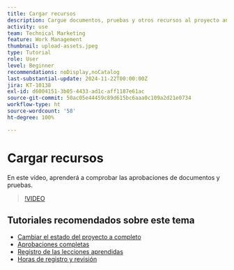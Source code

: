 ```yaml
---
title: Cargar recursos
description: Cargue documentos, pruebas y otros recursos al proyecto antes de cerrarlo para asegurarse de que todos los datos relevantes estén asociados a él.
activity: use
team: Technical Marketing
feature: Work Management
thumbnail: upload-assets.jpeg
type: Tutorial
role: User
level: Beginner
recommendations: noDisplay,noCatalog
last-substantial-update: 2024-11-22T00:00:00Z
jira: KT-10138
exl-id: d6004151-3b05-4433-ad1c-aff1187e61ac
source-git-commit: 50ac05e44459c89d615bc6aaa0c109a2d21e0734
workflow-type: ht
source-wordcount: '58'
ht-degree: 100%

---
```


# Cargar recursos

En este vídeo, aprenderá a comprobar las aprobaciones de documentos y pruebas.

>[!VIDEO](https://video.tv.adobe.com/v/3440370/?quality=12&learn=on)

## Tutoriales recomendados sobre este tema

* [Cambiar el estado del proyecto a completo](/help/manage-work/projects/change-the-project-status.md)
* [Aprobaciones completas](/help/manage-work/close-a-project/complete-approvals.md)
* [Registro de las lecciones aprendidas](/help/manage-work/close-a-project/lessons-learned-from-closing-a-project.md)
* [Horas de registro y revisión](/help/manage-work/close-a-project/log-and-review-hours.md)
